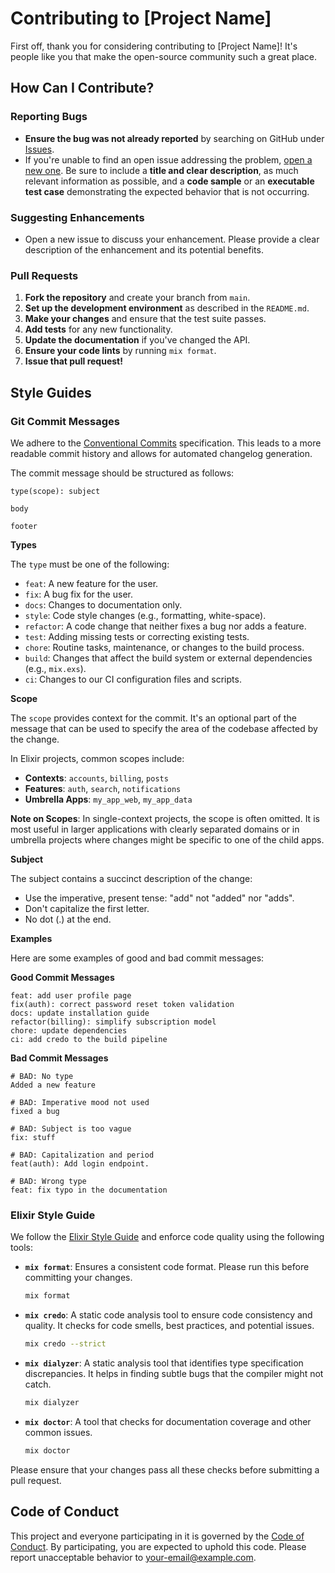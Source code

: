# Contributing to [Project Name]

First off, thank you for considering contributing to [Project Name]! It's people like you that make the open-source community such a great place.

## How Can I Contribute?

### Reporting Bugs

- **Ensure the bug was not already reported** by searching on GitHub under [Issues](https://github.com/[your-username]/[your-repo]/issues).
- If you're unable to find an open issue addressing the problem, [open a new one](https://github.com/[your-username]/[your-repo]/issues/new). Be sure to include a **title and clear description**, as much relevant information as possible, and a **code sample** or an **executable test case** demonstrating the expected behavior that is not occurring.

### Suggesting Enhancements

- Open a new issue to discuss your enhancement. Please provide a clear description of the enhancement and its potential benefits.

### Pull Requests

1.  **Fork the repository** and create your branch from `main`.
2.  **Set up the development environment** as described in the `README.md`.
3.  **Make your changes** and ensure that the test suite passes.
4.  **Add tests** for any new functionality.
5.  **Update the documentation** if you've changed the API.
6.  **Ensure your code lints** by running `mix format`.
7.  **Issue that pull request!**

## Style Guides

### Git Commit Messages

We adhere to the [Conventional Commits](https://www.conventionalcommits.org/en/v1.0.0/) specification. This leads to a more readable commit history and allows for automated changelog generation.

The commit message should be structured as follows:

```
type(scope): subject

body

footer
```

**Types**

The `type` must be one of the following:

- `feat`: A new feature for the user.
- `fix`: A bug fix for the user.
- `docs`: Changes to documentation only.
- `style`: Code style changes (e.g., formatting, white-space).
- `refactor`: A code change that neither fixes a bug nor adds a feature.
- `test`: Adding missing tests or correcting existing tests.
- `chore`: Routine tasks, maintenance, or changes to the build process.
- `build`: Changes that affect the build system or external dependencies (e.g., `mix.exs`).
- `ci`: Changes to our CI configuration files and scripts.

**Scope**

The `scope` provides context for the commit. It's an optional part of the message that can be used to specify the area of the codebase affected by the change.

In Elixir projects, common scopes include:

- **Contexts**: `accounts`, `billing`, `posts`
- **Features**: `auth`, `search`, `notifications`
- **Umbrella Apps**: `my_app_web`, `my_app_data`

**Note on Scopes**: In single-context projects, the scope is often omitted. It is most useful in larger applications with clearly separated domains or in umbrella projects where changes might be specific to one of the child apps.

**Subject**

The subject contains a succinct description of the change:

- Use the imperative, present tense: "add" not "added" nor "adds".
- Don't capitalize the first letter.
- No dot (.) at the end.

**Examples**

Here are some examples of good and bad commit messages:

**Good Commit Messages**

```
feat: add user profile page
fix(auth): correct password reset token validation
docs: update installation guide
refactor(billing): simplify subscription model
chore: update dependencies
ci: add credo to the build pipeline
```

**Bad Commit Messages**

```
# BAD: No type
Added a new feature

# BAD: Imperative mood not used
fixed a bug

# BAD: Subject is too vague
fix: stuff

# BAD: Capitalization and period
feat(auth): Add login endpoint.

# BAD: Wrong type
feat: fix typo in the documentation
```

### Elixir Style Guide

We follow the [Elixir Style Guide](https://github.com/christopheradams/elixir_style_guide) and enforce code quality using the following tools:

- **`mix format`**: Ensures a consistent code format. Please run this before committing your changes.
  ```bash
  mix format
  ```

- **`mix credo`**: A static code analysis tool to ensure code consistency and quality. It checks for code smells, best practices, and potential issues.
  ```bash
  mix credo --strict
  ```

- **`mix dialyzer`**: A static analysis tool that identifies type specification discrepancies. It helps in finding subtle bugs that the compiler might not catch.
  ```bash
  mix dialyzer
  ```

- **`mix doctor`**: A tool that checks for documentation coverage and other common issues.
  ```bash
  mix doctor
  ```

Please ensure that your changes pass all these checks before submitting a pull request.

## Code of Conduct

This project and everyone participating in it is governed by the [Code of Conduct](https://docs.github.com/en/site-policy/github-terms/github-community-code-of-conduct). By participating, you are expected to uphold this code. Please report unacceptable behavior to [your-email@example.com](mailto:your-email@example.com).
